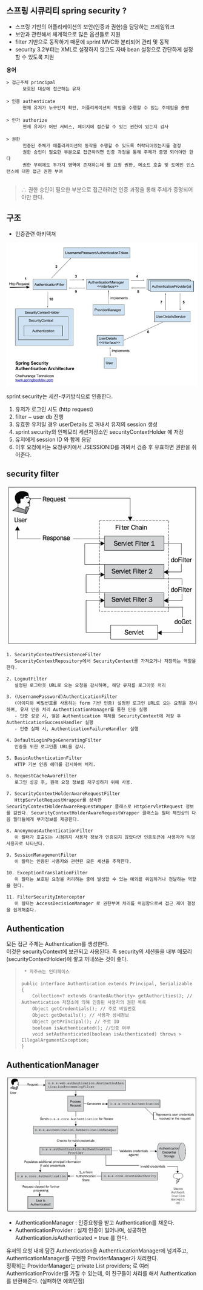## 스프링 시큐리티 spring security ?

- 스프링 기반의 어플리케이션의 보안(인증과 권한)을 담당하는 프레임워크
- 보안과 관련해서 체계적으로 많은 옵션들로 지원
- filter 기반으로 동작하기 때문에 sprint MVC와 분리되어 관리 및 동작
- security 3.2부터는 XML로 설정하지 않고도 자바 bean 설정으로 간단하게 설정할 수 있도록 지원

**용어**

```
> 접근주체 principal
      보호된 대상에 접근하는 유저

> 인증 authenticate
      현재 유저가 누구인지 확인, 어플리케이션의 작업을 수행할 수 있는 주체임을 증명

> 인가 authorize
      현재 유저가 어떤 서비스, 페이지에 접슨할 수 있는 권한이 있는지 검사

> 권한
      인증된 주체가 애플리케이션의 동작을 수행할 수 있도록 허락되어있는지를 결정
      권한 승인이 필요한 부분으로 접근하려면 인증 과정을 통해 주체가 증명 되어야만 한다
      권한 부여에도 두가지 영역이 존재하는데 웹 요청 권한, 메소드 호출 및 도메인 인스턴스에 대한 접근 권한 부여


```

> ∴ 권한 승인이 필요한 부분으로 접근하려면 인증 과정을 통해 주체가 증명되어야만 한다.

## 구조

- 인증관련 아키텍쳐

![ss_001](../../../assets/images/note/java/ss_001.png)

sprint security는 세션-쿠키방식으로 인증한다.

1. 유저가 로그인 시도 (http request)
2. filter ~ user db 진행
3. 유효한 유저일 경우 userDetails 로 꺼내서 유저의 session 생성
4. sprint security의 인메모리 세션저장소인 securityContextHolder 에 저장
5. 유저에게 session ID 와 함께 응답
6. 이후 요청에서는 요청쿠키에서 JSESSIONID를 까봐서 검증 후 유효하면 권한을 쥐어준다.

## security filter

![ss_002](../../../assets/images/note/java/ss_002.png)

```
1. SecurityContextPersistenceFilter
   SecurityContextRepository에서 SecurityContext를 가져오거나 저장하는 역할을 한다.

```

```
2. LogoutFilter
   설정된 로그아웃 URL로 오는 요청을 감시하며, 해당 유저를 로그아웃 처리

```

```
3. (UsernamePassword)AuthenticationFilter
   (아이디와 비밀번호를 사용하는 form 기반 인증) 설정된 로그인 URL로 오는 요청을 감시하며, 유저 인증 처리 AuthenticationManager를 통한 인증 실행
   - 인증 성공 시, 얻은 Authentication 객체를 SecurityContext에 저장 후 AuthenticationSuccessHandler 실행
   - 인증 실패 시, AuthenticationFailureHandler 실행

```

```
4. DefaultLoginPageGeneratingFilter
   인증을 위한 로그인폼 URL을 감시.

```

```
5. BasicAuthenticationFilter
   HTTP 기본 인증 헤더를 감시하여 처리.

```

```
6. RequestCacheAwareFilter
   로그인 성공 후, 원래 요청 정보를 재구성하기 위해 사용.

```

```
7. SecurityContextHolderAwareRequestFilter
   HttpServletRequestWrapper를 상속한 SecurityContextHolderAwareRequestWapper 클래스로 HttpServletRequest 정보를 감싼다. SecurityContextHolderAwareRequestWrapper 클래스는 필터 체인상의 다음 필터들에게 부가정보를 제공한다.

```

```
8. AnonymousAuthenticationFilter
   이 필터가 호출되는 시점까지 사용자 정보가 인증되지 않았다면 인증토큰에 사용자가 익명 사용자로 나타난다.

```

```
9. SessionManagementFilter
   이 필터는 인증된 사용자와 관련된 모든 세션을 추적한다.

```

```
10. ExceptionTranslationFilter
   이 필터는 보호된 요청을 처리하는 중에 발생할 수 있는 예외를 위임하거나 전달하는 역할을 한다.

```

```
11. FilterSecurityInterceptor
   이 필터는 AccessDecisionManager 로 권한부여 처리를 위임함으로써 접근 제어 결정을 쉽게해준다.

```

## Authentication

모든 접근 주체는 Authentication를 생성한다. <br>
이것은 securityContext에 보관되고 사용된다.
즉 security의 세션들을 내부 메모리(securityContextHolder)에 쌓고 꺼내쓰는 것이 좋다.

> ```
>  * 자주쓰는 인터페이스
>
> public interface Authentication extends Principal, Serializable {
>     Collection<? extends GrantedAuthority> getAuthorities(); // Authentication 저장소에 의해 인증된 사용자의 권한 목록
>     Object getCredentials(); // 주로 비밀번호
>     Object getDetails(); // 사용자 상세정보
>     Object getPrincipal(); // 주로 ID
>     boolean isAuthenticated(); //인증 여부
>     void setAuthenticated(boolean isAuthenticated) throws > IllegalArgumentException;
> }
>
> ```

## AuthenticationManager

![ss_003](../../../assets/images/note/java/ss_003.png)

- AuthenticationManager : 인증요청을 받고 Authentication를 채운다.<br>
- AuthenticationProvider : 실제 인증이 일어나며, 성공하면 Authentication.isAuthenticated = true 를 한다.<br>

유저의 요청 내에 담긴 Authentication을 AuthentiucationManager에 넘겨주고, AuthenticationManager를 구현한 ProviderManager가 처리한다.<br>
정확히는 ProviderManager는 private List<AuthenticationProvider> providers; 로 여러 AuthenticationProvider를 가질 수 있는데, 이 친구들이 처리를 해서 Authentication 를 반환해준다. (실패하면 예외던짐)
